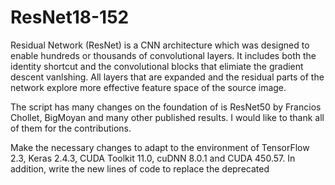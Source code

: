 # ResNet18-152

Residual Network (ResNet) is a CNN architecture which was designed to enable hundreds or thousands 
of convolutional layers. It includes both the identity shortcut and the convolutional blocks that 
elimiate the gradient descent vanlshing. All layers that are expanded and the residual parts of the 
network explore more effective feature space of the source image. 

The script has many changes on the foundation of is ResNet50 by Francios Chollet, BigMoyan and many 
other published results. I would like to thank all of them for the contributions. 

Make the necessary changes to adapt to the environment of TensorFlow 2.3, Keras 2.4.3, CUDA Toolkit 
11.0, cuDNN 8.0.1 and CUDA 450.57. In addition, write the new lines of code to replace the deprecated 


